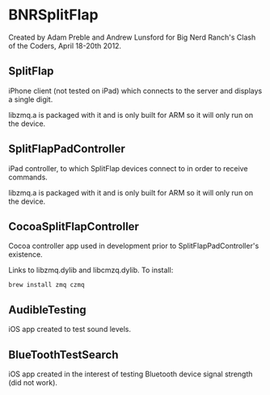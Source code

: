 # BNRSplitFlap

Created by Adam Preble and Andrew Lunsford for Big Nerd Ranch's Clash of the Coders, April 18-20th 2012.

## SplitFlap

iPhone client (not tested on iPad) which connects to the server and displays a single digit.

libzmq.a is packaged with it and is only built for ARM so it will only run on the device.

## SplitFlapPadController

iPad controller, to which SplitFlap devices connect to in order to receive commands.

libzmq.a is packaged with it and is only built for ARM so it will only run on the device.

## CocoaSplitFlapController

Cocoa controller app used in development prior to SplitFlapPadController's existence.

Links to libzmq.dylib and libcmzq.dylib.  To install:

    brew install zmq czmq

## AudibleTesting

iOS app created to test sound levels.

## BlueToothTestSearch

iOS app created in the interest of testing Bluetooth device signal strength (did not work).
